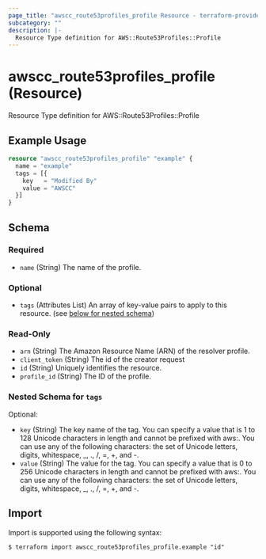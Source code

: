 ```yaml
---
page_title: "awscc_route53profiles_profile Resource - terraform-provider-awscc"
subcategory: ""
description: |-
  Resource Type definition for AWS::Route53Profiles::Profile
---
```


# awscc_route53profiles_profile (Resource)

Resource Type definition for AWS::Route53Profiles::Profile

## Example Usage

```terraform
resource "awscc_route53profiles_profile" "example" {
  name = "example"
  tags = [{
    key   = "Modified By"
    value = "AWSCC"
  }]
}
```

<!-- schema generated by tfplugindocs -->
## Schema

### Required

- `name` (String) The name of the profile.

### Optional

- `tags` (Attributes List) An array of key-value pairs to apply to this resource. (see [below for nested schema](#nestedatt--tags))

### Read-Only

- `arn` (String) The Amazon Resource Name (ARN) of the resolver profile.
- `client_token` (String) The id of the creator request
- `id` (String) Uniquely identifies the resource.
- `profile_id` (String) The ID of the profile.

<a id="nestedatt--tags"></a>
### Nested Schema for `tags`

Optional:

- `key` (String) The key name of the tag. You can specify a value that is 1 to 128 Unicode characters in length and cannot be prefixed with aws:. You can use any of the following characters: the set of Unicode letters, digits, whitespace, _, ., /, =, +, and -.
- `value` (String) The value for the tag. You can specify a value that is 0 to 256 Unicode characters in length and cannot be prefixed with aws:. You can use any of the following characters: the set of Unicode letters, digits, whitespace, _, ., /, =, +, and -.

## Import

Import is supported using the following syntax:

```shell
$ terraform import awscc_route53profiles_profile.example "id"
```
